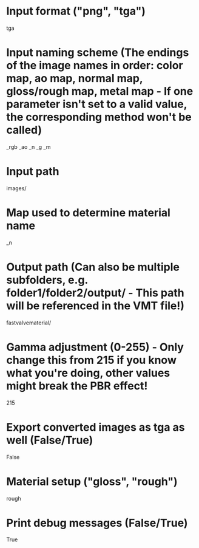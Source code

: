 # Input format ("png", "tga")
tga
# Input naming scheme (The endings of the image names in order: color map, ao map, normal map, gloss/rough map, metal map - If one parameter isn't set to a valid value, the corresponding method won't be called)
_rgb
_ao
_n
_g
_m
# Input path
images/
# Map used to determine material name
_n
# Output path (Can also be multiple subfolders, e.g. folder1/folder2/output/ - This path will be referenced in the VMT file!)
fastvalvematerial/
# Gamma adjustment (0-255) - Only change this from 215 if you know what you're doing, other values might break the PBR effect!
215
# Export converted images as tga as well (False/True)
False
# Material setup ("gloss", "rough")
rough
# Print debug messages (False/True)
True